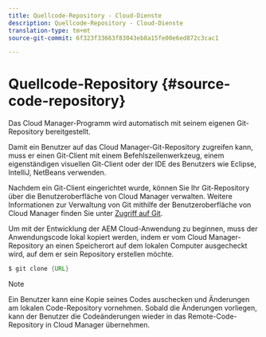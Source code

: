 ```yaml
---
title: Quellcode-Repository - Cloud-Dienste
description: Quellcode-Repository - Cloud-Dienste
translation-type: tm+mt
source-git-commit: 6f323f33663f83043eb8a15fe00e6ed872c3cac1

---
```



# Quellcode-Repository {#source-code-repository}

Das Cloud Manager-Programm wird automatisch mit seinem eigenen Git-Repository bereitgestellt.

Damit ein Benutzer auf das Cloud Manager-Git-Repository zugreifen kann, muss er einen Git-Client mit einem Befehlszeilenwerkzeug, einem eigenständigen visuellen Git-Client oder der IDE des Benutzers wie Eclipse, IntelliJ, NetBeans verwenden.

Nachdem ein Git-Client eingerichtet wurde, können Sie Ihr Git-Repository über die Benutzeroberfläche von Cloud Manager verwalten. Weitere Informationen zur Verwaltung von Git mithilfe der Benutzeroberfläche von Cloud Manager finden Sie unter [Zugriff auf Git](/help/implementing/cloud-manager/accessing-git.md).

Um mit der Entwicklung der AEM Cloud-Anwendung zu beginnen, muss der Anwendungscode lokal kopiert werden, indem er vom Cloud Manager-Repository an einen Speicherort auf dem lokalen Computer ausgecheckt wird, auf dem er sein Repository erstellen möchte.

```java
$ git clone {URL}
```

> [!NOTE]
> Ein Benutzer kann eine Kopie seines Codes auschecken und Änderungen am lokalen Code-Repository vornehmen. Sobald die Änderungen vorliegen, kann der Benutzer die Codeänderungen wieder in das Remote-Code-Repository in Cloud Manager übernehmen.
